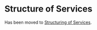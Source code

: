 # Structure of Services

Has been moved to [Structuring of Services](../../ElementsApplicationPattern/Function/StructureOfServices/StructureOfServices.md).
